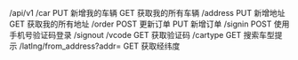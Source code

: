 /api/v1
  /car
    PUT 新增我的车辆
    GET 获取我的所有车辆
  /address
    PUT 新增地址
    GET 获取我的所有地址
  /order
    POST 更新订单
    PUT 新增订单
  /signin
    POST 使用手机号验证码登录
  /signout
  /vcode
    GET 获取验证码
  /cartype
    GET 搜索车型提示
  /latlng/from_address?addr=
    GET 获取经纬度
